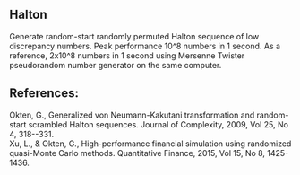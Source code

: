 ## Halton

Generate random-start randomly permuted Halton sequence of low discrepancy numbers. 
Peak performance 10^8 numbers in 1 second. As a reference, 2x10^8 numbers in 1 second using Mersenne Twister pseudorandom number generator on the same computer.

## References:

Okten, G., Generalized von Neumann-Kakutani transformation and random-start scrambled Halton sequences. Journal of Complexity, 2009, Vol 25, No 4, 318--331.<br />
Xu, L., & Okten, G., High-performance financial simulation using randomized quasi-Monte Carlo methods. Quantitative Finance, 2015, Vol 15, No 8, 1425-1436.

